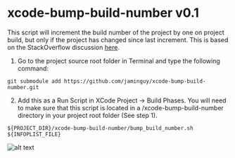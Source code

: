 xcode-bump-build-number v0.1
================

This script will increment the build number of the project by one on project build, but only if the project has changed since last increment. This is based on the StackOverflow discussion [here](http://stackoverflow.com/questions/9258344/better-way-of-incrementing-build-number).

1. Go to the project source root folder in Terminal and type the following command:

```
git submodule add https://github.com/jaminguy/xcode-bump-build-number.git
```

2. Add this as a Run Script in XCode Project -> Build Phases. You will need to make sure that this script is located in a /xcode-bump-build-number directory in your project root folder (See step 1).

```
${PROJECT_DIR}/xcode-bump-build-number/bump_build_number.sh ${INFOPLIST_FILE}
```

![alt text](https://github.com/jaminguy/xcode-tools/blob/master/XCode_RunScript_Screenshot.png?raw=true "Increment Build Number")
